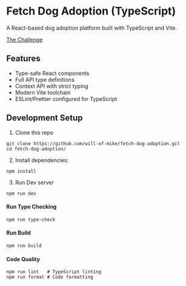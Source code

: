 # Fetch Dog Adoption (TypeScript)

A React-based dog adoption platform built with TypeScript and Vite.

[The Challenge](https://frontend-take-home.fetch.com/)

## Features

- Type-safe React components
- Full API type definitions
- Context API with strict typing
- Modern Vite toolchain
- ESLint/Prettier configured for TypeScript

## Development Setup

1. Clone this repo
```node
git clone https://github.com/will-of-mike/fetch-dog-adoption.git
cd fetch-dog-adoption/
```

2. Install dependencies:
```node
npm install
```

3. Run Dev server
```node
npm run dev
```

#### Run Type Checking
```node
npm run type-check
```

#### Run Build
```node
npm run build
```

#### Code Quality
```node
npm run lint   # TypeScript linting
npm run format # Code formatting
```